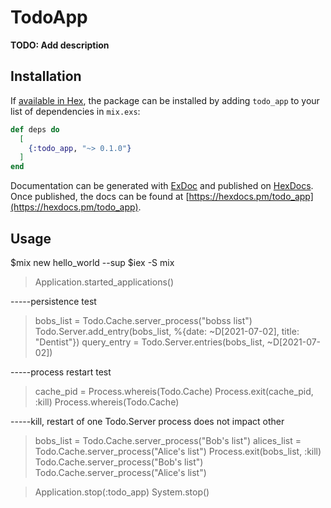 # TodoApp

**TODO: Add description**

## Installation

If [available in Hex](https://hex.pm/docs/publish), the package can be installed
by adding `todo_app` to your list of dependencies in `mix.exs`:

```elixir
def deps do
  [
    {:todo_app, "~> 0.1.0"}
  ]
end
```

Documentation can be generated with [ExDoc](https://github.com/elixir-lang/ex_doc)
and published on [HexDocs](https://hexdocs.pm). Once published, the docs can
be found at [https://hexdocs.pm/todo_app](https://hexdocs.pm/todo_app).

## Usage
$mix new hello_world --sup
$iex -S mix
>Application.started_applications()

-----persistence test
>bobs_list = Todo.Cache.server_process("bobss list")
>Todo.Server.add_entry(bobs_list, %{date: ~D[2021-07-02], title: "Dentist"})
query_entry = Todo.Server.entries(bobs_list, ~D[2021-07-02])

-----process restart test
>cache_pid = Process.whereis(Todo.Cache)
>Process.exit(cache_pid, :kill)
>Process.whereis(Todo.Cache)

-----kill, restart of one Todo.Server process does not impact other
>bobs_list = Todo.Cache.server_process("Bob's list")
>alices_list = Todo.Cache.server_process("Alice's list")
>Process.exit(bobs_list, :kill)
>Todo.Cache.server_process("Bob's list")
>Todo.Cache.server_process("Alice's list")

>Application.stop(:todo_app)
>System.stop()